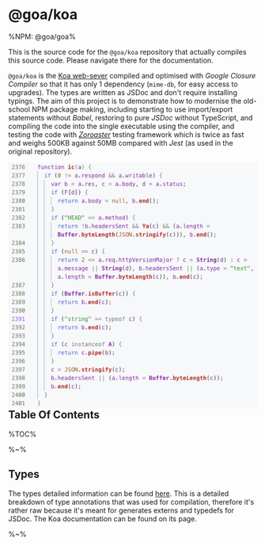 # @goa/koa

%NPM: @goa/goa%

This is the source code for the `@goa/koa` repository that actually compiles this source code. Please navigate there for the documentation.

`@goa/koa` is the [Koa web-sever](https://koajs.com) compiled and optimised with _Google Closure Compiler_ so that it has only 1 dependency (`mime-db`, for easy access to upgrades). The types are written as JSDoc and don't require installing typings. The aim of this project is to demonstrate how to modernise the old-school NPM package making, including starting to use import/export statements without _Babel_, restoring to pure _JSDoc_ without TypeScript, and compiling the code into the single executable using the compiler, and testing the code with [_Zoroaster_](https://contexttesting.com) testing framework which is twice as fast and weighs 500KB against 50MB compared with _Jest_ (as used in the original repository).

<img src="doc/ic.png" alt="Compiled Source Code In 2400 lines." align="right">

<!-- therefore they work not just with TypeScript-based editors and don't require downloading additional data. -->

```sh
yarn add @goa/koa
```

## Table Of Contents

%TOC%

%~%

## Types

The types detailed information can be found [here](doc/TYPES.md). This is a detailed breakdown of type annotations that was used for compilation, therefore it's rather raw because it's meant for generates externs and typedefs for JSDoc. The Koa documentation can be found on its page.

%~%